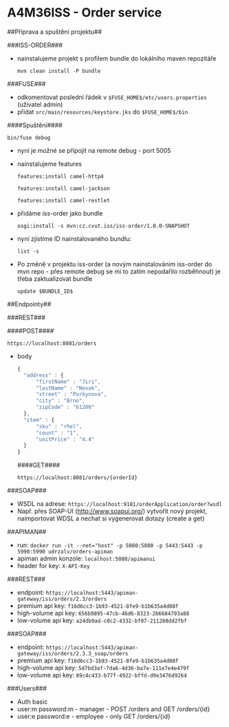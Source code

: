 # A4M36ISS - Order service #

##Příprava a spuštění projektu##

###ISS-ORDER###
* nainstalujeme projekt s profilem bundle do lokálního maven repozitáře

  ``mvn clean install -P bundle``

###FUSE###
* odkomentovat poslední řádek v ``$FUSE_HOME$/etc/users.properties`` (uživatel admin)
* přidat ``src/main/resources/keystore.jks`` do ``$FUSE_HOME$/bin``

####Spuštění####

``bin/fuse debug``

* nyní je možné se připojit na remote debug - port 5005
* nainstalujeme features

  ``features:install camel-http4``
  
  ``features:install camel-jackson``
  
  ``features:install camel-restlet``

* přidáme iss-order jako bundle

  ``osgi:install -s mvn:cz.cvut.iss/iss-order/1.0.0-SNAPSHOT``
  
* nyní zjistíme ID nainstalovaného bundlu:

  ``list -s``
  
* Po změně v projektu iss-order (a novým nainstalováním iss-order do mvn repo - přes remote debug se mi to zatím nepodařilo rozběhnout) je třeba zaktualizovat bundle

  ``update $BUNDLE_ID$``
  
##Endpointy##

###REST###

####POST####

  ``https://localhost:8081/orders``
  
* body

  ```javascript
  {
    "address" : {
        "firstName" : "Jiri",
        "lastName" : "Novak",
        "street" : "Purkynova",
        "city" : "Brno",
        "zipCode" : "61200"
    },
    "item" : {
        "sku" : "rhel",
        "count" : "1",
        "unitPrice" : "4.4"
    }
  }
  ```
  
  ####GET####
  
    ``https://localhost:8081/orders/{orderId}``
    
###SOAP###

* WSDL na adrese: ``https://localhost:9181/orderApplication/order?wsdl``
* Např. přes SOAP-UI (http://www.soapui.org/) vytvořit nový projekt, naimportovat WDSL a nechat si vygenerovat dotazy (create a get)

##APIMAN##
* run: ``docker run -it --net="host" -p 5080:5080 -p 5443:5443 -p 5990:5990 udrzalv/orders-apiman ``
* apiman admin konzole: ``localhost:5080/apimanui``
* header for key: ``X-API-Key``

###REST###
*  endpoint: ``https://localhost:5443/apiman-gateway/iss/orders/2.3/orders``
*  premium api key: ``f16d6cc3-1b93-4521-8fe9-b1b635a4d08f``
*  high-volume api key: ``656b9895-47cb-46d6-8323-2b6684793a88``
*  low-volume api key: ``a24db9ad-c0c2-4332-bf07-211288dd2fbf``

###SOAP###
* endpoint: ``https://localhost:5443/apiman-gateway/iss/orders/2.3.3_soap/orders``
* premium api key: ``f16d6cc3-1b93-4521-8fe9-b1b635a4d08f``
* high-volume api key: ``5d7bd3af-7da6-4d36-ba7e-111e7e4e479f`` 
* low-volume api key: ``89c4c433-b77f-4922-bffd-d9e3476d9264``

###Users###
* Auth basic
* user:m password:m - manager - POST /orders and GET /orders/{id}
* user:e password:e - employee - only GET /orders/{id}
